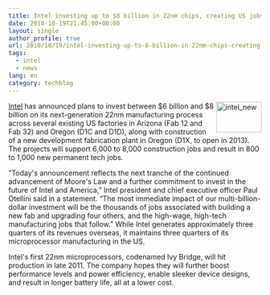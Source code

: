 ```yaml
---
title: Intel investing up to $8 billion in 22nm chips, creating US jobs
date: 2010-10-19T21:45:00+00:00
layout: single
author_profile: true
url: 2010/10/19/intel-investing-up-to-8-billion-in-22nm-chips-creating-us-jobs/
tags:
  - intel
  - news
lang: en
category: techblog
---
```

[<img title="intel_new" border="0" alt="intel_new" align="right" src="http://lh3.ggpht.com/_vaUVXcmC3OI/TL4KdKRkg7I/AAAAAAAACxg/mlTj7ZYaZYg/intel_new%5B2%5D.gif?imgmax=800" width="90" height="61" />Intel](http://newsroom.intel.com/community/intel_newsroom/blog/2010/10/19/intel-announces-multi-billion-dollar-investment-in-next-generation-manufacturing-in-us) has announced plans to invest between $6 billion and $8 billion on its next-generation 22nm manufacturing process across several existing US factories in Arizona (Fab 12 and Fab 32) and Oregon (D1C and D1D), along with construction of a new development fabrication plant in Oregon (D1X, to open in 2013). The projects will support 6,000 to 8,000 construction jobs and result in 800 to 1,000 new permanent tech jobs. 

“Today's announcement reflects the next tranche of the continued advancement of Moore's Law and a further commitment to invest in the future of Intel and America,” Intel president and chief executive officer Paul Otellini said in a statement. “The most immediate impact of our multi-billion-dollar investment will be the thousands of jobs associated with building a new fab and upgrading four others, and the high-wage, high-tech manufacturing jobs that follow.” While Intel generates approximately three quarters of its revenues overseas, it maintains three quarters of its microprocessor manufacturing in the US.

Intel's first 22nm microprocessors, codenamed Ivy Bridge, will hit production in late 2011. The company hopes they will further boost performance levels and power efficiency, enable sleeker device designs, and result in longer battery life, all at a lower cost.